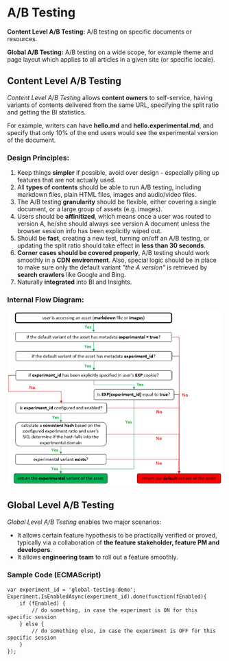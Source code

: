 # A/B Testing

**Content Level A/B Testing:** A/B testing on specific documents or resources.

**Global A/B Testing:** A/B testing on a wide scope, for example theme and page layout which applies to all articles in a given site (or specific locale).

## Content Level A/B Testing
*Content Level A/B Testing* allows **content owners** to self-service, having variants of contents delivered from the same URL, specifying the split ratio and getting the BI statistics.

For example, writers can have **hello.md** and **hello.experimental.md**, and specify that only 10% of the end users would see the experimental version of the document.

### Design Principles:

1. Keep things **simpler** if possible, avoid over design - especially piling up features that are not actually used.
2. All **types of contents** should be able to run A/B testing, including markdown files, plain HTML files, images and audio/video files.
2. The A/B testing **granularity** should be flexible, either covering a single document, or a large group of assets (e.g. images).
3. Users should be **affinitized**, which means once a user was routed to version A, he/she should always see version A document unless the browser session info has been explicitly wiped out.
4. Should be **fast**, creating a new test, turning on/off an A/B testing, or updating the split ratio should take effect in **less than 30 seconds**.
5. **Corner cases should be covered properly**, A/B testing should work smoothly in a **CDN environment**. Also, special logic should be in place to make sure only the default variant *"the A version"* is retrieved by **search crawlers** like Google and Bing.
6. Naturally **integrated** into BI and Insights.

### Internal Flow Diagram:

   ![](./ab-testing-flow.png)

## Global Level A/B Testing

*Global Level A/B Testing* enables two major scenarios:

- It allows certain feature hypothesis to be practically verified or proved, typically via a collaboration of **the feature stakeholder, feature PM and developers**.
- It allows **engineering team** to roll out a feature smoothly.

### Sample Code (ECMAScript)

    var experiment_id = 'global-testing-demo';
    Experiment.IsEnabledAsync(experiment_id).done(function(fEnabled){
        if (fEnabled) {
            // do something, in case the experiment is ON for this specific session
        } else {
            // do something else, in case the experiment is OFF for this specific session
        }
    });
